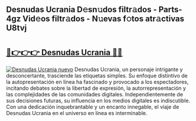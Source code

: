 ## Desnudas Ucrania D𝚎sn𝚞dos filtr𝚊dos - Parts-4gz Vid𝚎os filtr𝚊dos - N𝚞evas f𝚘tos atr𝚊ctivas U8tvj

# <h2><a href="http://mb40yfm.tromn.icu/?c=Desnudas+Ucrania">🔗👉👉👉 Desnudas Ucrania 🔗🔗</a></h2>

[![Desnudas Ucrania nuevo](https://i.imgur.com/pEAQMta.gif)](http://mb40yfm.tromn.icu/?c=Desnudas+Ucrania)
Desnudas Ucrania, un personaje intrigante y desconcertante, trasciende las etiquetas simples. Su enfoque distintivo de la autopresentación en línea ha fascinado y provocado a los espectadores, incitando debates sobre la libertad de expresión, la autorrepresentación y las complejidades de las comunidades digitales. Independientemente de sus decisiones futuras, su influencia en los medios digitales es indiscutible. Con una dedicación inquebrantable y un encanto innegable, el viaje de Desnudas Ucrania en el universo en línea es interminable.
